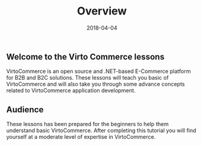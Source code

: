 ﻿---
title: Overview
description: This lessons will show you basic of Virto Commerce and will also take you through some advance concepts related to VirtoCommerce application development
layout: docs
date: 2018-04-04
priority: 1
---
## Welcome to the Virto Commerce lessons
VirtoCommerce is an open source and .NET-based E-Commerce platform for B2B and B2C solutions.
These lessons will teach you basic of VirtoCommerce and will also take you through some advance concepts related to VirtoCommerce application development.

## Audience
These lessons has been prepared for the beginners to help them understand basic VirtoCommerce.
After completing this tutorial you will find yourself at a moderate level of expertise in VirtoCommerce.
